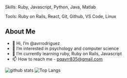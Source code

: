 
Skills: Ruby, Javascript, Python, Java, Matlab

Tools: Ruby on Rails, React, Git, Github, VS Code, Linux

## About Me
- 👋 Hi, I’m @avrrodriguez
- 👀 I’m interested in psychology and computer science
- 🌱 I’m currently learning ruby, Ruby on Rails, Javascript
- 📫 How to reach me - pqavrr835@gmail.com

![github stats](https://github-readme-stats.vercel.app/api?username=avrrodriguez&show_icons=true&theme=radical&card_width=400px) ![Top Langs](https://github-readme-stats.vercel.app/api/top-langs/?username=avrrodriguez&layout=compact&theme=radical)
